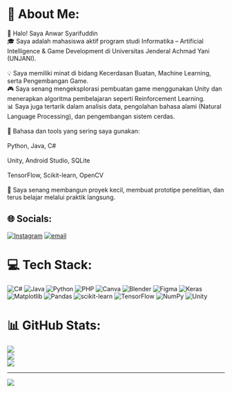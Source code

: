 # 💫 About Me:
👋 Halo! Saya Anwar Syarifuddin<br>🎓 Saya adalah mahasiswa aktif program studi Informatika – Artificial Intelligence & Game Development di Universitas Jenderal Achmad Yani (UNJANI).<br><br>💡 Saya memiliki minat di bidang Kecerdasan Buatan, Machine Learning, serta Pengembangan Game.<br>🎮 Saya senang mengeksplorasi pembuatan game menggunakan Unity dan menerapkan algoritma pembelajaran seperti Reinforcement Learning.<br>📊 Saya juga tertarik dalam analisis data, pengolahan bahasa alami (Natural Language Processing), dan pengembangan sistem cerdas.<br><br>🔧 Bahasa dan tools yang sering saya gunakan:<br><br>Python, Java, C#<br><br>Unity, Android Studio, SQLite<br><br>TensorFlow, Scikit-learn, OpenCV<br><br>📁 Saya senang membangun proyek kecil, membuat prototipe penelitian, dan terus belajar melalui praktik langsung.


## 🌐 Socials:
[![Instagram](https://img.shields.io/badge/Instagram-%23E4405F.svg?logo=Instagram&logoColor=white)](https://instagram.com/anwar_s21) [![email](https://img.shields.io/badge/Email-D14836?logo=gmail&logoColor=white)](mailto:anwarsyarifuddin21@gmai.com) 

# 💻 Tech Stack:
![C#](https://img.shields.io/badge/c%23-%23239120.svg?style=for-the-badge&logo=csharp&logoColor=white) ![Java](https://img.shields.io/badge/java-%23ED8B00.svg?style=for-the-badge&logo=openjdk&logoColor=white) ![Python](https://img.shields.io/badge/python-3670A0?style=for-the-badge&logo=python&logoColor=ffdd54) ![PHP](https://img.shields.io/badge/php-%23777BB4.svg?style=for-the-badge&logo=php&logoColor=white) ![Canva](https://img.shields.io/badge/Canva-%2300C4CC.svg?style=for-the-badge&logo=Canva&logoColor=white) ![Blender](https://img.shields.io/badge/blender-%23F5792A.svg?style=for-the-badge&logo=blender&logoColor=white) ![Figma](https://img.shields.io/badge/figma-%23F24E1E.svg?style=for-the-badge&logo=figma&logoColor=white) ![Keras](https://img.shields.io/badge/Keras-%23D00000.svg?style=for-the-badge&logo=Keras&logoColor=white) ![Matplotlib](https://img.shields.io/badge/Matplotlib-%23ffffff.svg?style=for-the-badge&logo=Matplotlib&logoColor=black) ![Pandas](https://img.shields.io/badge/pandas-%23150458.svg?style=for-the-badge&logo=pandas&logoColor=white) ![scikit-learn](https://img.shields.io/badge/scikit--learn-%23F7931E.svg?style=for-the-badge&logo=scikit-learn&logoColor=white) ![TensorFlow](https://img.shields.io/badge/TensorFlow-%23FF6F00.svg?style=for-the-badge&logo=TensorFlow&logoColor=white) ![NumPy](https://img.shields.io/badge/numpy-%23013243.svg?style=for-the-badge&logo=numpy&logoColor=white) ![Unity](https://img.shields.io/badge/unity-%23000000.svg?style=for-the-badge&logo=unity&logoColor=white)
# 📊 GitHub Stats:
![](https://github-readme-stats.vercel.app/api?username=Ansy21&theme=dark&hide_border=false&include_all_commits=true&count_private=true)<br/>
![](https://nirzak-streak-stats.vercel.app/?user=Ansy21&theme=dark&hide_border=false)<br/>
![](https://github-readme-stats.vercel.app/api/top-langs/?username=Ansy21&theme=dark&hide_border=false&include_all_commits=true&count_private=true&layout=compact)

---
[![](https://visitcount.itsvg.in/api?id=Ansy21&icon=10&color=13)](https://visitcount.itsvg.in)

<!-- Proudly created with GPRM ( https://gprm.itsvg.in ) -->
